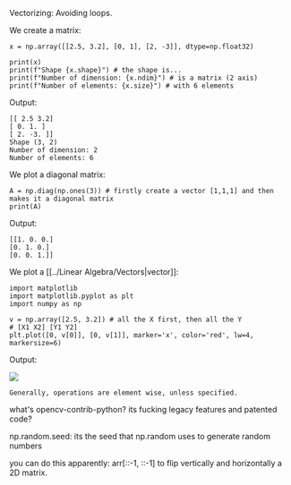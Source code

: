 Vectorizing: Avoiding loops.

We create a matrix:

```
x = np.array([[2.5, 3.2], [0, 1], [2, -3]], dtype=np.float32)

print(x) 
print(f"Shape {x.shape}") # the shape is... 
print(f"Number of dimension: {x.ndim}") # is a matrix (2 axis) 
print(f"Number of elements: {x.size}") # with 6 elements 
```
Output:

```
[[ 2.5 3.2]
[ 0. 1. ]
[ 2. -3. ]]
Shape (3, 2)
Number of dimension: 2
Number of elements: 6
```


We plot a diagonal matrix:

```
A = np.diag(np.ones(3)) # firstly create a vector [1,1,1] and then makes it a diagonal matrix 
print(A)
```
Output:

```
[[1. 0. 0.]
[0. 1. 0.]
[0. 0. 1.]]
```


We plot a [[../Linear Algebra/Vectors|vector]]:


```
import matplotlib 
import matplotlib.pyplot as plt 
import numpy as np 

v = np.array([2.5, 3.2]) # all the X first, then all the Y 
# [X1 X2] [Y1 Y2] 
plt.plot([0, v[0]], [0, v[1]], marker='x', color='red', lw=4, markersize=6)
```
Output:

![](../z_images/Pasted%20image%2020230228151003.png)



```ad-important
Generally, operations are element wise, unless specified.
```


what's opencv-contrib-python? its fucking legacy features and patented code?

np.random.seed: its the seed that np.random uses to generate random numbers

you can do this apparently: arr[::-1, ::-1] to flip vertically and horizontally a 2D matrix.